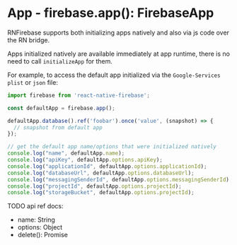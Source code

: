 # App - firebase.app(): FirebaseApp

RNFirebase supports both initializing apps natively and also via js code over the RN bridge.

Apps initialized natively are available immediately at app runtime, there is no need to call `initializeApp` for them.

For example, to access the default app initialized via the `Google-Services` `plist` or `json` file:

```js
import firebase from 'react-native-firebase';

const defaultApp = firebase.app();

defaultApp.database().ref('foobar').once('value', (snapshot) => {
  // snapshot from default app
});

// get the default app name/options that were initialized natively
console.log("name", defaultApp.name);
console.log("apiKey", defaultApp.options.apiKey);
console.log("applicationId", defaultApp.options.applicationId);
console.log("databaseUrl", defaultApp.options.databaseUrl);
console.log("messagingSenderId", defaultApp.options.messagingSenderId);
console.log("projectId", defaultApp.options.projectId);
console.log("storageBucket", defaultApp.options.projectId);
```


TODO api ref docs:

 - name: String
 - options: Object
 - delete(): Promise



